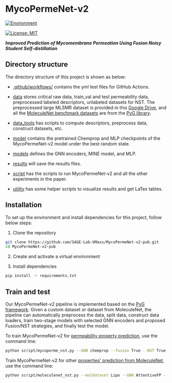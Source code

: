 # MycoPermeNet-v2

[![Environment](https://github.com/SAGE-Lab-UMass/MycoPermeNet-v2-pub/actions/workflows/environment.yml/badge.svg)](https://github.com/SAGE-Lab-UMass/MycoPermeNet-v2-pub/actions/workflows/environment.yml)

[![License: MIT](https://img.shields.io/badge/License-MIT-green.svg)](https://github.com/SAGE-Lab-UMass/MycoPermeNet-v2-pub/blob/main/LICENSE)

***Improved Prediction of Mycomembrane Permeation Using Fusion Noisy Student Self-distillation***

## Directory structure

The directory structure of this project is shown as below:

- [.github/workflows/](.github/workflows/) contains the yml test files for GitHub Actions.

- [data](data/) stores critical raw data, train_val and test permeability data, preprocessed labeled descriptors, unlabeled datasets for NST. The preprocessed large MLSMR dataset is provided in this [Google Drive](https://drive.google.com/drive/folders/1qY9JcMwK-HUQ2g2xuNPPnVxtyEXt4jxh?usp=sharing), and all the [MoleculeNet benchmark datasets](https://pytorch-geometric.readthedocs.io/en/stable/generated/torch_geometric.datasets.MoleculeNet.html) are from the [PyG library](https://pyg.org/).

- [data_tools](data_tools/) has scripts to compute descriptors, preprocess data, construct datasets, etc.

- [model](model/) contains the pretrained Chemprop and MLP checkpoints of the MycoPermeNet-v2 model under the best random state.

- [models](models/) defines the GNN encoders, MINE model, and MLP.

- [results](results/) will save the results files.

- [script](script/) has the scripts to run MycoPermeNet-v2 and all the other experiments in the paper.

- [utility](utility) has some helper scripts to visualize results and get LaTex tables.

## Installation

To set up the environment and install dependencies for this project, follow below steps: 

1. Clone the repository

```bash
git clone https://github.com/SAGE-Lab-UMass/MycoPermeNet-v2-pub.git
cd MycoPermeNet-v2-pub
```

2. Create and activate a virtual environment

3. Install dependencies

```bash
pip install -r requirements.txt
```

## Train and test

Our MycoPermeNet-v2 pipeline is implemented based on the [PyG framework](https://pyg.org/). Given a custom dataset or dataset from MoleculeNet, the pipeline can automatically preprocess the data, split data, construct data loaders, train two-stage models with selected GNN encoders and proposed Fusion/NST strategies, and finally test the model.

To train MycoPermeNet-v2 for [permeability property prediction](script/mycoperme_nst.py), use the command line:

```bash
python script/mycoperme_nst.py --GNN chemprop --fusion True --NST True --NST_volume 500
```

Train MycoPermeNet-v2 for other [properties' prediction from MoleculeNet](script/moleculenet_nst.py), use the command line:

```bash
python script/moleculenet_nst.py --moldataset Lipo --GNN AttentiveFP --fusion True --NST True --NST_volume 1000
```
